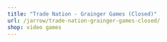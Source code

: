```yaml
---
title: "Trade Nation - Grainger Games (Closed)"
url: /jarrow/trade-nation-grainger-games-closed/
shop: video games
---
```

